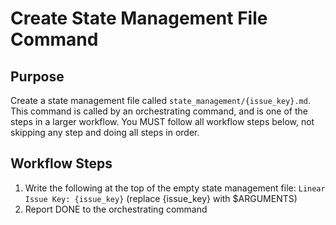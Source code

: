 # Create State Management File Command

## Purpose

Create a state management file called `state_management/{issue_key}.md`.
This command is called by an orchestrating command, and is one of the steps in a larger workflow.
You MUST follow all workflow steps below, not skipping any step and doing all steps in order.

## Workflow Steps

1. Write the following at the top of the empty state management file:
`Linear Issue Key: {issue_key}` (replace {issue_key} with $ARGUMENTS)
2. Report DONE to the orchestrating command
